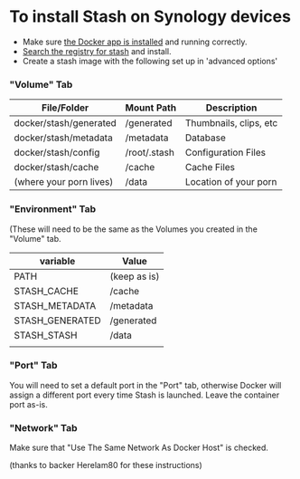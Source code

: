 # To install Stash on Synology devices
- Make sure [the Docker app is installed](https://blog.pavelsklenar.com/how-to-install-and-use-docker-on-synology/) and running correctly.
- [Search the registry for stash](https://hub.docker.com/r/stashapp/stash) and install.
- Create a stash image with the following set up in 'advanced options'

### "Volume" Tab

|  File/Folder | Mount Path | Description  |
|---|---|---|
| docker/stash/generated  | /generated  | Thumbnails, clips, etc  |
| docker/stash/metadata  | /metadata  | Database  |
| docker/stash/config  | /root/.stash  | Configuration Files  |
| docker/stash/cache  | /cache  | Cache Files  |
| (where your porn lives)  | /data  | Location of your porn  |

### "Environment" Tab
(These will need to be the same as the Volumes you created in the "Volume" tab.

| variable  | Value  |
|---|---|
| PATH  | (keep as is)  |
| STASH_CACHE  | /cache  |
| STASH_METADATA  | /metadata  |
| STASH_GENERATED  | /generated  |
| STASH_STASH  | /data  |
|   |   |   |

### "Port" Tab
You will need to set a default port in the "Port" tab, otherwise Docker will assign a different port every time Stash is launched.  Leave the container port as-is.

### "Network" Tab
Make sure that "Use The Same Network As Docker Host" is checked.

(thanks to backer Herelam80 for these instructions)